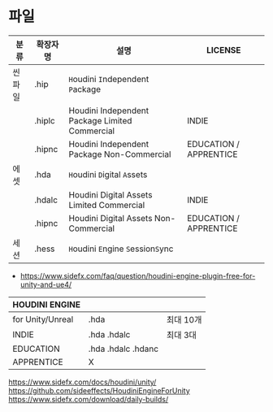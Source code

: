 # 파일


| 분류   | 확장자명 | 설명                                           | LICENSE                |
| ------ | -------- | ---------------------------------------------- | ---------------------- |
| 씬파일 | .hip     | `H`oudini `I`ndependent `P`ackage              |                        |
|        | .hiplc   | Houdini Independent Package Limited Commercial | INDIE                  |
|        | .hipnc   | Houdini Independent Package Non-Commercial     | EDUCATION / APPRENTICE |
| 에셋   | .hda     | `H`oudini `D`igital `A`ssets                   |                        |
|        | .hdalc   | Houdini Digital Assets Limited Commercial      | INDIE                  |
|        | .hipnc   | Houdini Digital Assets Non-Commercial          | EDUCATION / APPRENTICE |
| 세션   | .hess    | `H`oudini `E`ngine `S`ession`S`ync             |                        |


- https://www.sidefx.com/faq/question/houdini-engine-plugin-free-for-unity-and-ue4/


| HOUDINI ENGINE   |                    |           |
| ---------------- | ------------------ | --------- |
| for Unity/Unreal | .hda               | 최대 10개 |
| INDIE            | .hda .hdalc        | 최대 3대  |
| EDUCATION        | .hda .hdalc .hdanc |           |
| APPRENTICE       | X                  |           |

https://www.sidefx.com/docs/houdini/unity/
https://github.com/sideeffects/HoudiniEngineForUnity
https://www.sidefx.com/download/daily-builds/
